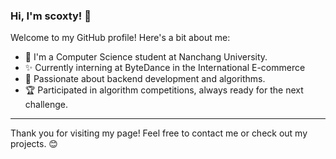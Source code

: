 ### Hi, I'm scoxty! 👋

Welcome to my GitHub profile! Here's a bit about me:

- 🔭 I'm a Computer Science student at Nanchang University.
- ✨ Currently interning at ByteDance in the International E-commerce
- 🌱 Passionate about backend development and algorithms.
- 🏆 Participated in algorithm competitions, always ready for the next challenge.

---

Thank you for visiting my page! Feel free to contact me or check out my projects. 😊
